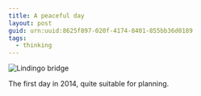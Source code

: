 ```yaml
---
title: A peaceful day
layout: post
guid: urn:uuid:8625f897-020f-4174-8401-855bb36d0189
tags:
  - thinking
---
```


![Lindingo bridge](http://pic.yupoo.com/lishugo/DqFxIOrH/medish.jpg)

The first day in 2014, quite suitable for planning. 
